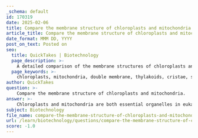 ```yaml
---
_schema: default
id: 170319
date: 2025-02-06
title: Compare the membrane structure of chloroplasts and mitochondria.
article_title: Compare the membrane structure of chloroplasts and mitochondria.
date_format: MMM DD, YYYY
post_on_text: Posted on
seo:
  title: QuickTakes | Biotechnology
  page_description: >-
    A detailed comparison of the membrane structures of chloroplasts and mitochondria, highlighting their distinct roles in energy conversion within eukaryotic cells.
  page_keywords: >-
    chloroplasts, mitochondria, double membrane, thylakoids, cristae, stroma, matrix, photosynthesis, cellular respiration, energy conversion, endosymbiotic theory
author: QuickTakes
question: >-
    Compare the membrane structure of chloroplasts and mitochondria.
answer: >-
    Chloroplasts and mitochondria are both essential organelles in eukaryotic cells, involved in energy conversion, but they have distinct structures and functions.\n\n### Membrane Structure\n\n1. **Chloroplasts**:\n   - **Double Membrane**: Chloroplasts have an outer and an inner membrane, creating an intermembrane space. The inner membrane encloses a fluid-filled space called the stroma, where the Calvin cycle of photosynthesis occurs.\n   - **Thylakoid Membranes**: Within the stroma, chloroplasts contain thylakoids, which are stacked in structures known as grana. These thylakoid membranes house chlorophyll and other pigments that capture light energy for photosynthesis. The thylakoid membranes are also involved in the light-dependent reactions of photosynthesis.\n\n2. **Mitochondria**:\n   - **Double Membrane**: Similar to chloroplasts, mitochondria also have an outer and an inner membrane, creating an intermembrane space. The inner membrane is highly folded into structures called cristae, which increase the surface area for biochemical reactions.\n   - **Matrix**: The space enclosed by the inner membrane is called the mitochondrial matrix, where the Krebs cycle occurs. The inner membrane contains proteins and enzymes essential for the electron transport chain and ATP synthesis.\n\n### Summary of Functions\n- **Chloroplasts**: Primarily involved in photosynthesis, converting light energy into chemical energy stored in glucose. They are found in plant cells and some protists.\n- **Mitochondria**: Responsible for cellular respiration, converting glucose into ATP, the energy currency of the cell. Mitochondria are found in both plant and animal cells.\n\n### Similarities\n- Both organelles have a double membrane structure.\n- They contain their own DNA, which is similar to bacterial DNA, supporting the endosymbiotic theory.\n- Both are involved in energy transformation processes, albeit in different ways (photosynthesis in chloroplasts and cellular respiration in mitochondria).\n\nIn conclusion, while chloroplasts and mitochondria share some structural similarities, their specific membrane structures and functions are tailored to their roles in energy conversion within the cell.
subject: Biotechnology
file_name: compare-the-membrane-structure-of-chloroplasts-and-mitochondria.md
url: /learn/biotechnology/questions/compare-the-membrane-structure-of-chloroplasts-and-mitochondria
score: -1.0
---
```


&nbsp;